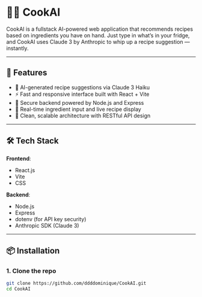 # 👨‍🍳 CookAI

CookAI is a fullstack AI-powered web application that recommends recipes based on ingredients you have on hand. Just type in what’s in your fridge, and CookAI uses Claude 3 by Anthropic to whip up a recipe suggestion — instantly.

---

## 🚀 Features

- 🧠 AI-generated recipe suggestions via Claude 3 Haiku
- ⚡ Fast and responsive interface built with React + Vite
- 🔐 Secure backend powered by Node.js and Express
- 🧾 Real-time ingredient input and live recipe display
- 🎯 Clean, scalable architecture with RESTful API design

---

## 🛠 Tech Stack

**Frontend**:
- React.js
- Vite
- CSS

**Backend**:
- Node.js
- Express
- dotenv (for API key security)
- Anthropic SDK (Claude 3)

---

## 📦 Installation

### 1. Clone the repo

```bash
git clone https://github.com/ddddominique/CookAI.git
cd CookAI
